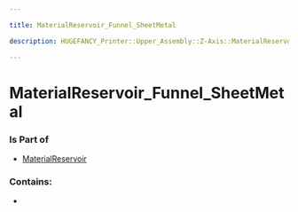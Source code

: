 ```yaml
---

title: MaterialReservoir_Funnel_SheetMetal

description: HUGEFANCY_Printer::Upper_Assembly::Z-Axis::MaterialReservoir::MaterialReservoir_Funnel_SheetMetal

---
```

# MaterialReservoir_Funnel_SheetMetal
<script>
    var geoarray = '{"MaterialReservoir_Funnel_SheetMetal": {}}';
</script>
<script>
    var basepath = '/assets/HUGEFANCY_Printer/Upper_Assembly/Z-Axis/MaterialReservoir/';
</script>
<link rel="stylesheet" href="/css/container.css">

<div id="container"></div>

<!-- these are the required scripts for the three.js scene -->
<script src="/lib/three.min.js"></script>
<script src="/lib/OrbitControls.js"></script>
<script src="/lib/RectAreaLightUniformsLib.js"></script>
<!-- this is your app's lib file -->
<script src="/lib/triceratops_app.js"></script>
### Is Part of
- [MaterialReservoir](../MaterialReservoir)  

### Contains:
- [](./MaterialReservoir_Funnel_SheetMetal/)

